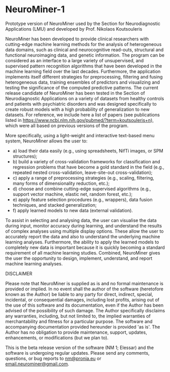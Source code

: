 # NeuroMiner-1
Prototype version of NeuroMiner used by the Section for Neurodiagnostic Applications (LMU) and developed by Prof. Nikolaos Koutsouleris

NeuroMiner has been developed to provide clinical researchers with cutting-edge machine learning methods for the analysis of heterogeneous data domains, such as clinical and neurocognitive read-outs, structural and functional neuroimaging data, and genetic information. The program can be considered as an interface to a large variety of unsupervised, and supervised pattern recognition algorithms that have been developed in the machine learning field over the last decades. Furthermore, the application implements itself different strategies for preprocessing, filtering and fusing heterogeneous data, training ensembles of predictors and visualizing and testing the significance of the computed predictive patterns. The current release candidate of NeuroMiner has been tested in the Section of Neurodiagnostic Applications on a variety of datasets from healthy controls and patients with psychiatric disorders and was designed specifically to create robust models with a high probability of generalization to new datasets. For reference, we include here a list of papers (see publications listed in https://www.ncbi.nlm.nih.gov/pubmed/?term=koutsouleris+n), which were all based on previous versions of the program.

More specifically, using a light-weight and interactive text-based menu system, NeuroMiner allows the user to:

* a) load their data easily (e.g., using spreadsheets, NifTi images, or SPM structures); 
* b) build a variety of cross-validation frameworks for classification and regression problems that have become a gold standard in the field (e.g., repeated nested cross-validation, leave-site-out cross-validation); 
* c) apply a range of preprocessing strategies (e.g., scaling, filtering, many forms of dimensionality reduction, etc.); 
* d) choose and combine cutting-edge supervised algorithms (e.g., support vector machine, elastic net, random forest, etc.); 
* e) apply feature selection procedures (e.g., wrappers), data fusion techniques, and stacked generalization;
* f) apply learned models to new data (external validation).  

To assist in selecting and analysing data, the user can visualise the data during input, monitor accuracy during learning, and understand the results of complex analyses using multiple display options. These allow the user to accurately report the data and also to understand the underlying machine learning analyses. Furthermore, the ability to apply the learned models to completely new data is important because it is quickly becoming a standard requirement of all machine learning studies. Combined, NeuroMiner gives the user the opportunity to design, implement, understand, and report machine learning analyses. 

DISCLAIMER

Please note that NeuroMiner is supplied as is and no formal maintenance is provided or implied. In no event shall the author of the software (heretofore known as the Author) be liable to any party for direct, indirect, special, incidental, or consequential damages, including lost profits, arising out of the use of this software and its documentation, even if the Author has been advised of the possibility of such damage. The Author specifically disclaims any warranties, including, but not limited to, the implied warranties of merchantability and fitness for a particular purpose. The software and accompanying documentation provided hereunder is provided 'as is'. The Author has no obligation to provide maintenance, support, updates, enhancements, or modifications (but we plan to). 
 
This is the beta release version of the software (NM 1; Elessar) and the software is undergoing regular updates. Please send any comments, questions, or bug reports to nm@pronia.eu or email.neurominer@gmail.com. 

